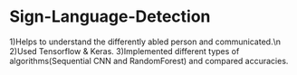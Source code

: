 # Sign-Language-Detection
1)Helps to understand the differently abled person and communicated.\n
2)Used Tensorflow & Keras.
3)Implemented different types of algorithms(Sequential CNN and RandomForest) and compared accuracies.
